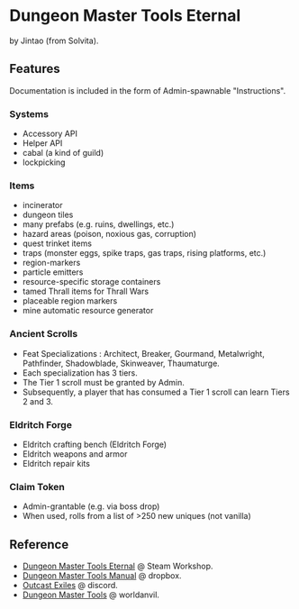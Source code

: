 # Dungeon Master Tools Eternal

by Jintao (from Solvita).

## Features

Documentation is included in the form of Admin-spawnable "Instructions".

### Systems

- Accessory API
- Helper API
- cabal (a kind of guild)
- lockpicking

### Items

- incinerator
- dungeon tiles
- many prefabs (e.g. ruins, dwellings, etc.)
- hazard areas (poison, noxious gas, corruption)
- quest trinket items
- traps (monster eggs, spike traps, gas traps, rising platforms, etc.)
- region-markers
- particle emitters
- resource-specific storage containers
- tamed Thrall items for Thrall Wars
- placeable region markers
- mine automatic resource generator

### Ancient Scrolls

- Feat Specializations : Architect, Breaker, Gourmand, Metalwright, Pathfinder, Shadowblade, Skinweaver, Thaumaturge.
- Each specialization has 3 tiers.
- The Tier 1 scroll must be granted by Admin.
- Subsequently, a player that has consumed a Tier 1 scroll can learn Tiers 2 and 3.

### Eldritch Forge

- Eldritch crafting bench (Eldritch Forge)
- Eldritch weapons and armor
- Eldritch repair kits

### Claim Token

- Admin-grantable (e.g. via boss drop)
- When used, rolls from a list of >250 new uniques (not vanilla)

## Reference

- [Dungeon Master Tools Eternal](https://steamcommunity.com/sharedfiles/filedetails/?id=3269051739) @ Steam Workshop.
- [Dungeon Master Tools Manual](https://www.dropbox.com/scl/fi/glhsh7kehrxfuah98ogbt/DungeonMasterTools.pdf?rlkey=5ifpoynfi0jq4qgh3b5xrvv9t&e=2&dl=0) @ dropbox.
- [Outcast Exiles](https://discord.gg/SWYQ8TtdxF) @ discord.
- [Dungeon Master Tools](https://www.worldanvil.com/w/dungeonmaster-tools-jestersuave) @ worldanvil.
